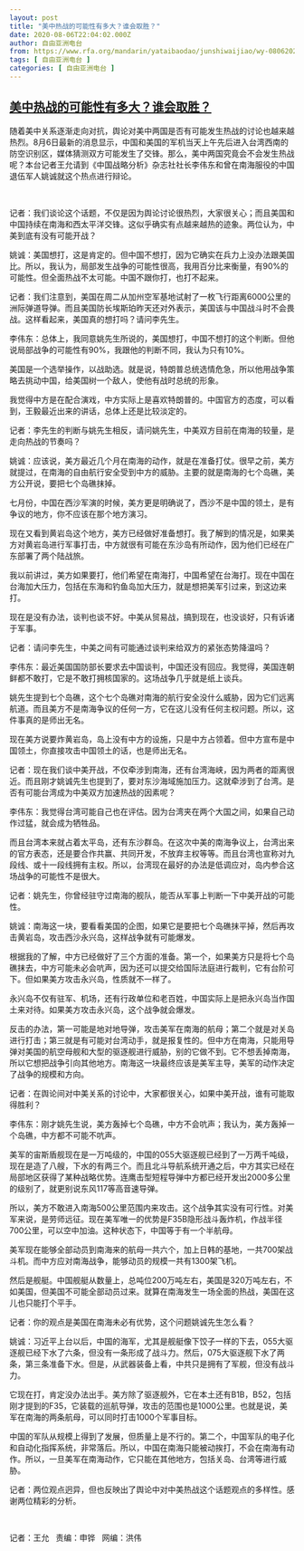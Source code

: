 ```yaml
---
layout: post
title: "美中热战的可能性有多大？谁会取胜？"
date: 2020-08-06T22:04:02.000Z
author: 自由亚洲电台
from: https://www.rfa.org/mandarin/yataibaodao/junshiwaijiao/wy-08062020175524.html
tags: [ 自由亚洲电台 ]
categories: [ 自由亚洲电台 ]
---
```

<!--1596751442000-->
[美中热战的可能性有多大？谁会取胜？](https://www.rfa.org/mandarin/yataibaodao/junshiwaijiao/wy-08062020175524.html)
------

<div>
<p>随着美中关系逐渐走向对抗，舆论对美中两国是否有可能发生热战的讨论也越来越热烈。8月6日最新的消息显示，中国和美国的军机当天上午先后进入台湾西南的防空识别区，媒体猜测双方可能发生了交锋。那么，美中两国究竟会不会发生热战呢？本台记者王允请到《中国战略分析》杂志社社长李伟东和曾在南海服役的中国退伍军人姚诚就这个热点进行辩论。</p><p> </p><p>记者：我们谈论这个话题，不仅是因为舆论讨论很热烈，大家很关心；而且美国和中国持续在南海和西太平洋交锋。这似乎确实有点越来越热的迹象。两位认为，中美到底有没有可能开战？</p><p>姚诚：美国想打，这是肯定的。但中国不想打，因为它确实在兵力上没办法跟美国比。所以，我认为，局部发生战争的可能性很高，我用百分比来衡量，有90%的可能性。但全面热战不太可能。中国不跟你打，也打不起来。</p><p>记者：我们注意到，美国在周二从加州空军基地试射了一枚飞行距离6000公里的洲际弹道导弹。而且美国防长埃斯珀昨天还对外表示，美国该与中国战斗时不会畏战。这样看起来，美国真的想打吗？请问李先生。</p><p>李伟东：总体上，我同意姚先生所说的，美国想打，中国不想打的这个判断。但他说局部战争的可能性有90%，我跟他的判断不同，我认为只有10%。</p><p>美国是一个选举操作，以战助选。就是说，特朗普总统选情危急，所以他用战争策略去挑动中国，给美国树一个敌人，使他有战时总统的形象。</p><p>我觉得中方是在配合演戏，中方实际上是喜欢特朗普的。中国官方的态度，可以看到，王毅最近出来的讲话，总体上还是比较淡定的。</p><p>记者：李先生的判断与姚先生相反，请问姚先生，中美双方目前在南海的较量，是走向热战的节奏吗？</p><p>姚诚：应该说，美方最近几个月在南海的动作，就是在准备打仗。很早之前，美方就提过，在南海的自由航行安全受到中方的威胁。主要的就是南海的七个岛礁，美方公开说，要把七个岛礁抹掉。</p><p>七月份，中国在西沙军演的时候，美方更是明确说了，西沙不是中国的领土，是有争议的地方，你不应该在那个地方演习。</p><p>现在又看到黄岩岛这个地方，美方已经做好准备想打。我了解到的情况是，如果美方对黄岩岛进行军事打击，中方就很有可能在东沙岛有所动作，因为他们已经在广东部署了两个陆战旅。</p><p>我以前讲过，美方如果要打，他们希望在南海打，中国希望在台海打。现在中国在台海加大压力，包括在东海和钓鱼岛加大压力，就是想把美军引过来，到这边来打。</p><p>现在是没有办法，谈判也谈不好。中美从贸易战，搞到现在，也没谈好，只有诉诸于军事。</p><p>记者：请问李先生，中美之间有可能通过谈判来给双方的紧张态势降温吗？</p><p>李伟东：最近美国国防部长要求去中国谈判，中国还没有回应。我觉得，美国连朝鲜都不敢打，它是不敢打拥核国家的。这场战争几乎就是纸上谈兵。</p><p>姚先生提到七个岛礁，这个七个岛礁对南海的航行安全没什么威胁，因为它们远离航道。而且美方不是南海争议的任何一方，它在这儿没有任何主权问题。所以，这件事真的是师出无名。</p><p>现在美方说要炸黄岩岛，岛上没有中方的设施，只是中方占领着。但中方宣布是中国领土，你直接攻击中国领土的话，也是师出无名。</p><p>记者：现在我们谈中美开战，不仅牵涉到南海，还有台湾海峡，因为两者的距离很近。而且刚才姚诚先生也提到了，要对东沙海域施加压力。这就牵涉到了台湾。是否有可能台湾成为中美双方加速热战的因素呢？</p><p>李伟东：我觉得台湾可能自己也在评估。因为台湾夹在两个大国之间，如果自己动作过猛，就会成为牺牲品。</p><p>而且台湾本来就占着太平岛，还有东沙群岛。在这次中美的南海争议上，台湾出来的官方表态，还是要合作共赢、共同开发，不放弃主权等等。而且台湾也宣称对九段线、或十一段线拥有主权。所以，台湾现在最好的办法是低调应对，岛内参合这场战争的可能性不是很大。</p><p>记者：姚先生，你曾经驻守过南海的舰队，能否从军事上判断一下中美开战的可能性。</p><p>姚诚：南海这一块，要看看美国的企图，如果它是要把七个岛礁抹平掉，然后再攻击黄岩岛，攻击西沙永兴岛，这样战争就有可能爆发。</p><p>根据我的了解，中方已经做好了三个方面的准备。第一个，如果美方只是将七个岛礁抹去，中方可能未必会吭声，因为还可以提交给国际法庭进行裁判，它有台阶可下。但如果美方攻击永兴岛，性质就不一样了。</p><p>永兴岛不仅有驻军、机场，还有行政单位和老百姓，中国实际上是把永兴岛当作国土来对待。如果美方攻击永兴岛，这个战争就会爆发。</p><p>反击的办法，第一可能是地对地导弹，攻击美军在南海的航母；第二个就是对关岛进行打击；第三就是有可能对台湾动手，就是报复性的。但中方在南海，只能用导弹对美国的航空母舰和大型的驱逐舰进行威胁，别的它做不到。它不想丢掉南海，所以它想把战争引向其他地方。南海这一块最终应该是美军主导，美军的动作决定了战争的规模和方向。</p><p>记者：在舆论间对中美关系的讨论中，大家都很关心，如果中美开战，谁有可能取得胜利？</p><p>李伟东：刚才姚先生说，美方轰掉七个岛礁，中方不会吭声；我认为，美方轰掉一个岛礁，中方都不可能不吭声。</p><p>美军的宙斯盾舰现在是一万吨级的，中国的055大驱逐舰已经到了一万两千吨级，现在是造了八艘，下水的有两三个。而且北斗导航系统开通之后，中方其实已经在局部地区获得了某种战略优势。连鹰击型短程导弹中方都已经开发出2000多公里的级别了，就更别说东风117等高音速导弹。</p><p>所以，美方不敢进入南海500公里范围内来攻击。这个战争其实没有可行性。对美军来说，是劳师远征。现在美军唯一的优势是F35B隐形战斗轰炸机，作战半径700公里，可以空中加油。这种状态下，中国等于有一个半航母。</p><p>美军现在能够全部动员到南海来的航母一共六个，加上日韩的基地，一共700架战斗机。而中方应对南海战争，能够动员的规模一共有1300架飞机。</p><p>然后是舰艇。中国舰艇从数量上，总吨位200万吨左右，美国是320万吨左右，不如美国，但美国不可能全部动员过来。就算在南海发生一场全面的热战，美国在这儿也只能打个平手。</p><p>记者：你的观点是美国在南海未必有优势，这个问题姚诚先生怎么看？</p><p>姚诚：习近平上台以后，中国的海军，尤其是舰艇像下饺子一样的下去，055大驱逐舰已经下水了六条，但没有一条形成了战斗力。然后，075大驱逐舰下水了两条，第三条准备下水。但是，从武器装备上看，中共只是拥有了军舰，但没有战斗力。</p><p>它现在打，肯定没办法出手。美方除了驱逐舰外，它在本土还有B1B，B52，包括刚才提到的F35，它装载的巡航导弹，攻击的范围也是1000公里。也就是说，美军在南海的两条航母，可以同时打击1000个军事目标。</p><p>中国的军队从规模上得到了发展，但质量上是不行的。第二个，中国军队的电子化和自动化指挥系统，非常落后。所以，中国在南海只能被动挨打，不会在南海有动作。所以，一旦美军在南海动作，它只能在其他地方，包括关岛、台湾等进行威胁。</p><p>记者：两位观点迥异，但也反映出了舆论中对中美热战这个话题观点的多样性。感谢两位精彩的分析。</p><p> </p><p>记者：王允   责编：申铧   网编：洪伟</p>
</div>
